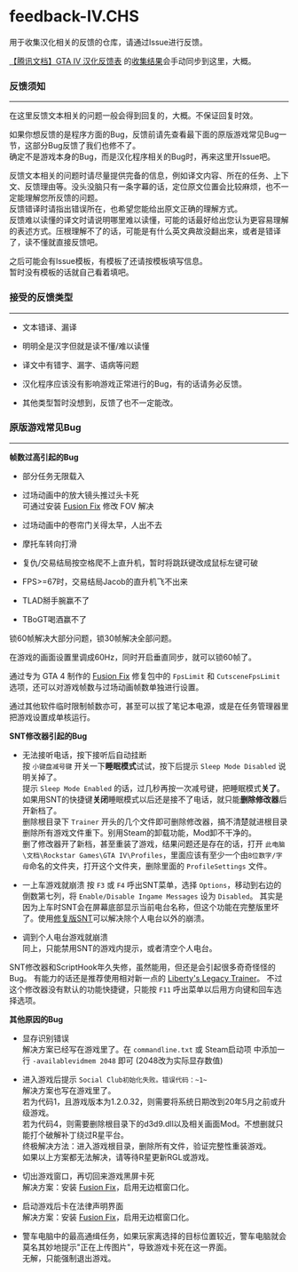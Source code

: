 # feedback-IV.CHS

用于收集汉化相关的反馈的仓库，请通过Issue进行反馈。

[【腾讯文档】GTA IV 汉化反馈表](https://docs.qq.com/form/page/DQXdCd1BwT1VrbXV5) 的[收集结果](https://docs.qq.com/sheet/DQWxlYUllTmhpRXRx)会手动同步到这里，大概。

### 反馈须知
***

在这里反馈文本相关的问题一般会得到回复的，大概。不保证回复时效。

如果你想反馈的是程序方面的Bug，反馈前请先查看最下面的原版游戏常见Bug一节，这部分Bug反馈了我们也修不了。  
确定不是游戏本身的Bug，而是汉化程序相关的Bug时，再来这里开Issue吧。

反馈文本相关的问题时请尽量提供完备的信息，例如译文内容、所在的任务、上下文、反馈理由等。没头没脑只有一条字幕的话，定位原文位置会比较麻烦，也不一定能理解您所反馈的问题。  
反馈错译时请指出错误所在，也希望您能给出原文正确的理解方式。  
反馈难以读懂的译文时请说明哪里难以读懂，可能的话最好给出您认为更容易理解的表述方式。压根理解不了的话，可能是有什么英文典故没翻出来，或者是错译了，读不懂就直接反馈吧。

之后可能会有Issue模板，有模板了还请按模板填写信息。  
暂时没有模板的话就自己看着填吧。

### 接受的反馈类型
***

- 文本错译、漏译

- 明明全是汉字但就是读不懂/难以读懂

- 译文中有错字、漏字、语病等问题

- 汉化程序应该没有影响游戏正常进行的Bug，有的话请务必反馈。

- 其他类型暂时没想到，反馈了也不一定能改。

### 原版游戏常见Bug
***

**帧数过高引起的Bug**  

- 部分任务无限载入

- 过场动画中的放大镜头推过头卡死  
  可通过安装 [Fusion Fix](https://github.com/ThirteenAG/GTAIV.EFLC.FusionFix) 修改 FOV 解决

- 过场动画中的卷帘门关得太早，人出不去

- 摩托车转向打滑

- 复仇/交易结局按空格爬不上直升机，暂时将跳跃键改成鼠标左键可破

- FPS>=67时，交易结局Jacob的直升机飞不出来

- TLAD掰手腕赢不了

- TBoGT喝酒赢不了

锁60帧解决大部分问题，锁30帧解决全部问题。

在游戏的画面设置里调成60Hz，同时开启垂直同步，就可以锁60帧了。

通过专为 GTA 4 制作的 [Fusion Fix](https://github.com/ThirteenAG/GTAIV.EFLC.FusionFix) 修复包中的 `FpsLimit` 和 `CutsceneFpsLimit` 选项，还可以对游戏帧数与过场动画帧数单独进行设置。

通过其他软件临时限制帧数亦可，甚至可以拔了笔记本电源，或是在任务管理器里把游戏设置成单核运行。

**SNT修改器引起的Bug**

- 无法接听电话，按下接听后自动挂断  
  按 `小键盘减号键` 开关一下**睡眠模式**试试，按下后提示 `Sleep Mode Disabled` 说明关掉了。  
  提示 `Sleep Mode Enabled` 的话，过几秒再按一次减号键，把睡眠模式**关了**。  
  如果用SNT的快捷键**关闭**睡眠模式以后还是接不了电话，就只能**删除修改器**后开新档了。  
  删除根目录下 `Trainer` 开头的几个文件即可删除修改器，搞不清楚就进根目录删除所有游戏文件重下。别用Steam的卸载功能，Mod卸不干净的。  
  删了修改器开了新档，甚至重装了游戏，结果问题还是存在的话，打开 `此电脑\文档\Rockstar Games\GTA IV\Profiles`，里面应该有至少一个由`8位数字/字母`命名的文件夹，打开这个文件夹，删除里面的 `ProfileSettings` 文件。  

- 一上车游戏就崩溃
  按 `F3` 或 `F4` 呼出SNT菜单，选择 `Options`，移动到右边的倒数第七列，将 `Enable/Disable Ingame Messages` 设为 `Disabled`。
  其实是因为上车时SNT会在屏幕底部显示当前电台名称，但这个功能在完整版里坏了。使用[修复版SNT](https://www.gtainside.com/en/gta4/trainers/161465-simple-native-trainer-for-steam-v1-2-0-43-fixed/)可以解决除个人电台以外的崩溃。

- 调到个人电台游戏就崩溃  
  同上，只能禁用SNT的游戏内提示，或者清空个人电台。

SNT修改器和ScriptHook年久失修，虽然能用，但还是会引起很多奇奇怪怪的Bug。
有能力的话还是推荐使用相对新一点的 [Liberty's Legacy Trainer](https://gtaforums.com/topic/973091-gta-iv-12043-libertys-legacy-trainer/)。
不过这个修改器没有默认的功能快捷键，只能按 `F11` 呼出菜单以后用方向键和回车选择选项。

**其他原因的Bug**

- 显存识别错误  
  解决方案已经写在游戏里了。在 `commandline.txt` 或 Steam启动项 中添加一行 `-availablevidmem 2048` 即可 (2048改为实际显存数值)

- 进入游戏后提示 `Social Club初始化失败。错误代码：~1~`  
  解决方案也写在游戏里了。  
  若为代码1，且游戏版本为1.2.0.32，则需要将系统日期改到20年5月之前或升级游戏。  
  若为代码4，则需要删除根目录下的d3d9.dll以及相关画面Mod。不想删就只能打个破解补丁绕过R星平台。  
  终极解决方法：进入游戏根目录，删除所有文件，验证完整性重装游戏。  
  如果以上方案都无法解决，请等待R星更新RGL或游戏。

- 切出游戏窗口，再切回来游戏黑屏卡死  
  解决方案：安装 [Fusion Fix](https://github.com/ThirteenAG/GTAIV.EFLC.FusionFix)，启用无边框窗口化。

- 启动游戏后卡在法律声明界面  
  解决方案：安装 [Fusion Fix](https://github.com/ThirteenAG/GTAIV.EFLC.FusionFix)，启用无边框窗口化。

- 警车电脑中的最高通缉任务，如果玩家离选择的目标位置较近，警车电脑就会莫名其妙地提示"正在上传图片"，导致游戏卡死在这一界面。  
  无解，只能强制退出游戏。
